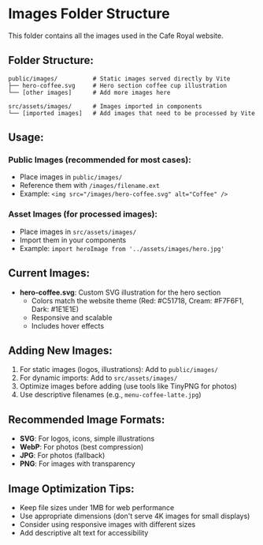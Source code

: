 # Images Folder Structure

This folder contains all the images used in the Cafe Royal website.

## Folder Structure:

```
public/images/          # Static images served directly by Vite
├── hero-coffee.svg     # Hero section coffee cup illustration
└── [other images]      # Add more images here

src/assets/images/      # Images imported in components
└── [imported images]   # Add images that need to be processed by Vite
```

## Usage:

### Public Images (recommended for most cases):
- Place images in `public/images/`
- Reference them with `/images/filename.ext`
- Example: `<img src="/images/hero-coffee.svg" alt="Coffee" />`

### Asset Images (for processed images):
- Place images in `src/assets/images/`
- Import them in your components
- Example: `import heroImage from '../assets/images/hero.jpg'`

## Current Images:

- **hero-coffee.svg**: Custom SVG illustration for the hero section
  - Colors match the website theme (Red: #C51718, Cream: #F7F6F1, Dark: #1E1E1E)
  - Responsive and scalable
  - Includes hover effects

## Adding New Images:

1. For static images (logos, illustrations): Add to `public/images/`
2. For dynamic imports: Add to `src/assets/images/`
3. Optimize images before adding (use tools like TinyPNG for photos)
4. Use descriptive filenames (e.g., `menu-coffee-latte.jpg`)

## Recommended Image Formats:

- **SVG**: For logos, icons, simple illustrations
- **WebP**: For photos (best compression)
- **JPG**: For photos (fallback)
- **PNG**: For images with transparency

## Image Optimization Tips:

- Keep file sizes under 1MB for web performance
- Use appropriate dimensions (don't serve 4K images for small displays)
- Consider using responsive images with different sizes
- Add descriptive alt text for accessibility